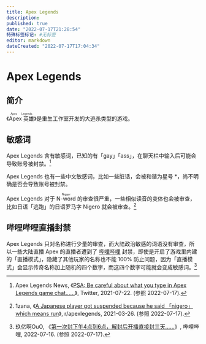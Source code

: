 ```yaml
---
title: Apex Legends
description:
published: true
date: "2022-07-17T21:28:54"
特殊标签标记: #无标签
editor: markdown
dateCreated: "2022-07-17T17:04:34"
---
```


# Apex Legends

## 简介

《<ruby>Apex 英雄<rp>(</rp><rt>Apex Legends</rt><rp>)</rp></ruby>》是重生工作室开发的大逃杀类型的游戏。

## 敏感词

Apex Legends 含有敏感词，已知的有「gay」「ass」，在聊天栏中输入后可能会导致账号被封禁。[^1418162833829867522]

[^1418162833829867522]: Apex Legends News, 《[PSA: Be careful about what you type in Apex Legends game chat……](https://web.archive.org/web/20210722105553/https://twitter.com/alphaINTEL/status/1418162833829867522)》, Twitter, 2021-07-22. (参照 2022-07-17).

Apex Legends 也有一些中文敏感词，比如一些脏话，会被和谐为星号 \*，尚不明确是否会导致账号被封禁。

Apex Legends 对于 <ruby>N-word<rp>(</rp><rt>Nigger</rt><rp>)</rp></ruby> 的审查很严重，一些相似读音的变体也会被审查，比如日语「逃跑」的日语罗马字 Nigero 就会被审查。[^mdggh6]

[^mdggh6]: 1zana, 《[A Japanese player got suspended because he said 「nigero」 which means run](https://web.archive.org/web/20220105051846/https://www.reddit.com/r/apexlegends/comments/mdggh6/a_japanese_player_got_suspended_because_he_said/)》, r/apexlegends, 2021-03-26. (参照 2022-07-17).

## 哔哩哔哩直播封禁

Apex Legends 只对名称进行少量的审查，而大陆政治敏感的词语没有审查，所以一些大陆直播 Apex 的直播者遭到了 [哔哩哔哩][] 封禁，即使是开启了游戏里内建的「直播模式」，隐藏了其他玩家的名称也不能 100% 防止问题，因为「直播模式」会显示传奇名称加上随机的四个数字，而这四个数字可能就会变成敏感词。[^dTnAe]

[哔哩哔哩]: /website/哔哩哔哩弹幕网.md

[^dTnAe]: 玖亿啊OuO, 《[第一次封下午4点到6点，解封后开播直接封三天……](https://archive.ph/dTnAe "https://t.bilibili.com/683496925316513813")》, 哔哩哔哩, 2022-07-16. (参照 2022-07-17).
